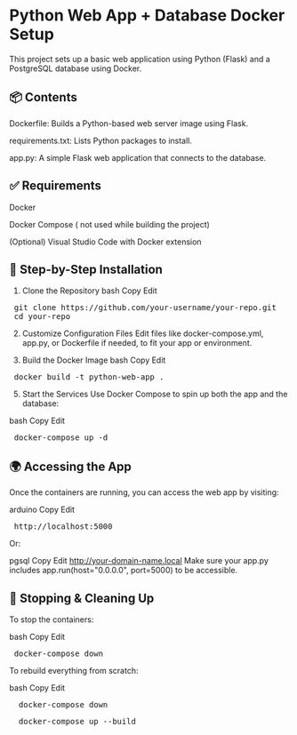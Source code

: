 # Python Web App + Database Docker Setup
This project sets up a basic web application using Python (Flask) and a PostgreSQL database using Docker.



 ## 📦 Contents
Dockerfile: Builds a Python-based web server image using Flask.

requirements.txt: Lists Python packages to install.

app.py: A simple Flask web application that connects to the database.

## ✅ Requirements
Docker

Docker Compose ( not used while building the project)

(Optional) Visual Studio Code with Docker extension

## 🚀 Step-by-Step Installation
1. Clone the Repository
bash
Copy
Edit
<pre> git clone https://github.com/your-username/your-repo.git  
 cd your-repo </pre> 
2. Customize Configuration Files
Edit files like docker-compose.yml, app.py, or Dockerfile if needed, to fit your app or environment.


4. Build the Docker Image
bash
Copy
Edit
<pre> docker build -t python-web-app . </pre>  
5. Start the Services
Use Docker Compose to spin up both the app and the database:

bash
Copy
Edit
<pre> docker-compose up -d </pre>   
## 🌍 Accessing the App
Once the containers are running, you can access the web app by visiting:

arduino
Copy
Edit
 <pre> http://localhost:5000  </pre>    
Or:

pgsql
Copy
Edit
http://your-domain-name.local
Make sure your app.py includes app.run(host="0.0.0.0", port=5000) to be accessible.

## 🐳 Stopping & Cleaning Up
To stop the containers:

bash
Copy
Edit
 <pre> docker-compose down </pre>  
To rebuild everything from scratch:

bash
Copy
Edit
 <pre>  docker-compose down </pre>   
 <pre>  docker-compose up --build </pre>   

